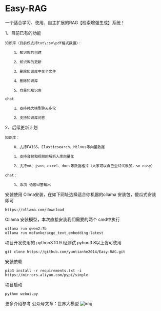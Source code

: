 # Easy-RAG
一个适合学习、使用、自主扩展的RAG【检索增强生成】系统！

1、目前已有的功能

    知识库（目前仅支持txt\csv\pdf格式数据）：

        1、知识库的创建

        2、知识库的更新

        3、删除知识库中某个文件

        4、删除知识库

        5、向量化知识库

    chat

        1、支持纯大模型聊天多伦

        2、支持知识库问答

2、后续更新计划

    知识库：

        0、支持FAISS，Elasticsearch、Milvus等向量数据

        1、支持音频和视频的解析入库向量化

        2、支持md、json、excel、docs等数据格式（大家可以自己去试试添加，so easy）

    chat：

        1、添加 语音回答输出

安装使用
  Ollma安装，在如下网址选择适合你机器的ollama 安装包，傻瓜式安装即可
  
    https://ollama.com/download
  Ollama 安装模型，本次直接安装我们需要的两个 cmd中执行
  
    ollama run qwen2:7b
    ollama run mofanke/acge_text_embedding:latest
  项目开发使用的 python3.10.9  经测试 pyhon3.8以上皆可使用
  
    git clone https://github.com/yuntianhe2014/Easy-RAG.git
  安装依赖
  
    pip3 install -r requirements.txt -i  https://mirrors.aliyun.com/pypi/simple
  项目启动
  
    python webui.py

更多介绍参考 公众号文章：世界大模型
![img](微信图片_20240524180648.jpg)


